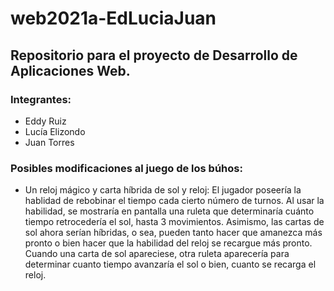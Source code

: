 # web2021a-EdLuciaJuan

## Repositorio para el proyecto de Desarrollo de Aplicaciones Web.

### Integrantes:
- Eddy Ruiz
- Lucía Elizondo
- Juan Torres

### Posibles modificaciones al juego de los búhos:

- Un reloj mágico y carta híbrida de sol y reloj: El jugador poseería la hablidad de rebobinar el tiempo cada cierto número de turnos. Al usar la habilidad, se mostraría en pantalla una ruleta que determinaría cuánto tiempo retrocedería el sol, hasta 3 movimientos. Asimismo, las cartas de sol ahora serían híbridas, o sea, pueden tanto hacer que amanezca más pronto o bien hacer que la habilidad del reloj se recargue más pronto. Cuando una carta de sol apareciese, otra ruleta aparecería para determinar cuanto tiempo avanzaría el sol o bien, cuanto se recarga el reloj.
